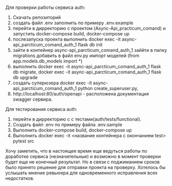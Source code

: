 Для проверки работы сервиса auth:
1. Скачать репозиторий
2. создать файл .env заполнить по примеру .env.example
3. перейти в дирректорию с проектом (Async-Api_practicum_comand) и запустить docker-compose build, docker-compose up
4. послезапуска проекта выполнить docker exec -it async-api_parcticum_comand_auth_1 flask db init
5. зайти в контейнер async-api_parcticum_comand_auth_1 заййти в папку migrations добавить в файл env.py импорт моделей (from app.models.db_models import *)
6. выполнить docker exec -it async-api_parcticum_comand_auth_1 flask db migrate, docker exec -it async-api_parcticum_comand_auth_1 flask db upgrade
7. создать суперюзера docker exec -it async-api_parcticum_comand_auth_1 python create_superuser.py,
8. http://localhost:80/auth/openapi - расположена документация swagger сервира.


Для тестирования сервиса auth:
1. перейти в дирректорию c с тестами(auth/tests/functional).
2. Создать файл .env по примеру файла .env.sample
3. Выполнить docker-compose build, docker-compose up
4. Выполнить docker exec -it <название контейнера c окончанием test> pytest src

Хочу заметить, что в настоящее время еще ведуться работы по доработке сервиса (незначительные) и возможно в момент проверки будет еще не конечный результат. Но в связи с поджиманием сроков было принято решение для отправки проекта на проверку. Хотелось бы услышать мнение ревьюера для одновременного исправления всех недостатков. 
